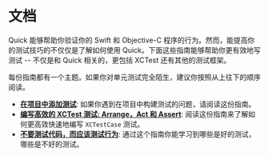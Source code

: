 # 文档

Quick 能够帮助你验证你的 Swift 和 Objective-C 程序的行为。然而，能提高你的测试技巧的不仅仅是了解如何使用 Quick。下面这些指南能够帮助你更有效地写测试 -- 不仅是和 Quick 相关的，更包括 XCTest 还有其他的测试框架。

每份指南都有一个主题。如果你对单元测试完全陌生，建议你按照从上往下的顺序阅读。

- **[在项目中添加测试](SettingUpYourXcodeProject.md)**: 如果你遇到在项目中构建测试的问题，请阅读这份指南。
- **[编写高效的 XCTest 测试: Arrange，Act 和 Assert](ArrangeActAssert.md)**: 阅读这份指南来了解如何更高效快速地编写 `XCTestCase` 测试。
- **[不要测试代码，而应该测试行为](BehavioralTesting.md)**: 通过这个指南你能学习到哪些是好的测试，哪些是不好的测试。
